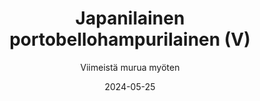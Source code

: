 ---
title: "Japanilainen portobellohampurilainen (V)"
image: "https://vegaanibotti.lauravuo.me/2024/05/2024-05-25_small.png"
date: 2024-05-25
receipt_url: "https://viimeistamuruamyoten.com/japanilainen-portobellohampurilainen-vegaani/"
author: "Viimeistä murua myöten"
---